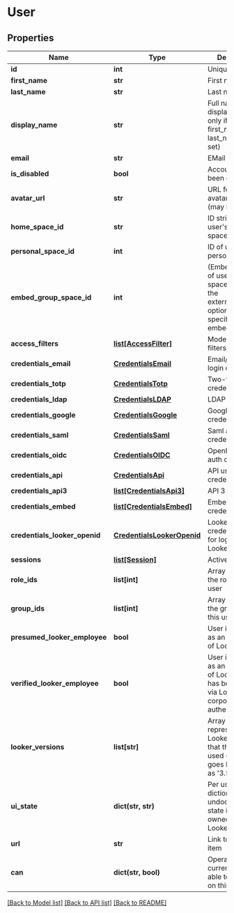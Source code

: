 # User

## Properties
Name | Type | Description | Notes
------------ | ------------- | ------------- | -------------
**id** | **int** | Unique Id | [optional] 
**first_name** | **str** | First name | [optional] 
**last_name** | **str** | Last name | [optional] 
**display_name** | **str** | Full name for display (available only if both first_name and last_name are set) | [optional] 
**email** | **str** | EMail address | [optional] 
**is_disabled** | **bool** | Account has been disabled | [optional] 
**avatar_url** | **str** | URL for the avatar image (may be generic) | [optional] 
**home_space_id** | **str** | ID string for user&#39;s home space | [optional] 
**personal_space_id** | **int** | ID of user&#39;s personal space | [optional] 
**embed_group_space_id** | **int** | (Embed only) ID of user&#39;s group space based on the external_group_id optionally specified during embed user login | [optional] 
**access_filters** | [**list[AccessFilter]**](AccessFilter.md) | Model access filters. | [optional] 
**credentials_email** | [**CredentialsEmail**](CredentialsEmail.md) | Email/Password login credentials | [optional] 
**credentials_totp** | [**CredentialsTotp**](CredentialsTotp.md) | Two-factor credentials | [optional] 
**credentials_ldap** | [**CredentialsLDAP**](CredentialsLDAP.md) | LDAP credentials | [optional] 
**credentials_google** | [**CredentialsGoogle**](CredentialsGoogle.md) | Google auth credentials | [optional] 
**credentials_saml** | [**CredentialsSaml**](CredentialsSaml.md) | Saml auth credentials | [optional] 
**credentials_oidc** | [**CredentialsOIDC**](CredentialsOIDC.md) | OpenID Connect auth credentials | [optional] 
**credentials_api** | [**CredentialsApi**](CredentialsApi.md) | API user credentials | [optional] 
**credentials_api3** | [**list[CredentialsApi3]**](CredentialsApi3.md) | API 3 credentials | [optional] 
**credentials_embed** | [**list[CredentialsEmbed]**](CredentialsEmbed.md) | Embed credentials | [optional] 
**credentials_looker_openid** | [**CredentialsLookerOpenid**](CredentialsLookerOpenid.md) | LookerOpenID credentials. Used for login by Looker Analysts | [optional] 
**sessions** | [**list[Session]**](Session.md) | Active sessions | [optional] 
**role_ids** | **list[int]** | Array of ids of the roles for this user | [optional] 
**group_ids** | **list[int]** | Array of ids of the groups for this user | [optional] 
**presumed_looker_employee** | **bool** | User is identified as an employee of Looker | [optional] 
**verified_looker_employee** | **bool** | User is identified as an employee of Looker who has been verified via Looker corporate authentication | [optional] 
**looker_versions** | **list[str]** | Array of strings representing the Looker versions that this user has used (this only goes back as far as &#39;3.54.0&#39;) | [optional] 
**ui_state** | **dict(str, str)** | Per user dictionary of undocumented state information owned by the Looker UI. | [optional] 
**url** | **str** | Link to get this item | [optional] 
**can** | **dict(str, bool)** | Operations the current user is able to perform on this object | [optional] 

[[Back to Model list]](../README.md#documentation-for-models) [[Back to API list]](../README.md#documentation-for-api-endpoints) [[Back to README]](../README.md)



